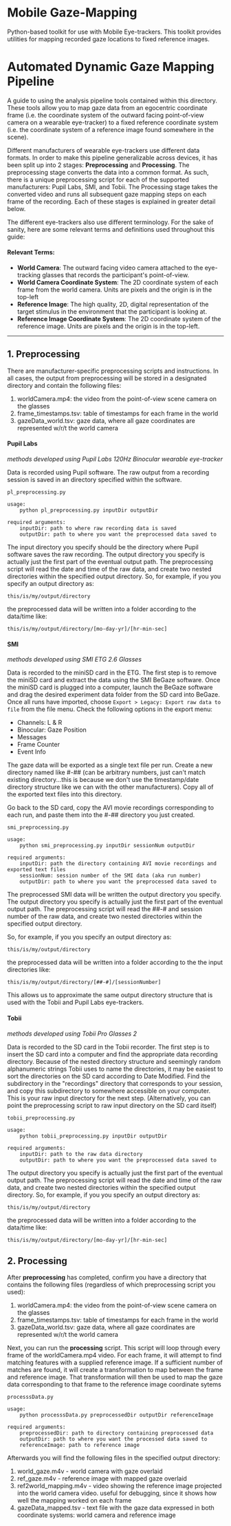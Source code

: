 # Mobile Gaze-Mapping

Python-based toolkit for use with Mobile Eye-trackers. This toolkit provides utilities for mapping recorded gaze locations to fixed reference images. 


# Automated Dynamic Gaze Mapping Pipeline

A guide to using the analysis pipeline tools contained within this directory. These tools allow you to map gaze data from an egocentric coordinate frame (i.e. the coordinate system of the outward facing point-of-view camera on a wearable eye-tracker) to a fixed reference coordinate system (i.e. the coordinate system of a reference image found somewhere in the scene). 

Different manufacturers of wearable eye-trackers use different data formats. In order to make this pipeline generalizable across devices, it has been split up into 2 stages: **Preprocessing** and **Processing**. The preprocessing stage converts the data into a common format. As such, there is a unique preprocessing script for each of the supported manufacturers: Pupil Labs, SMI, and Tobii. The Processing stage takes the converted video and runs all subsequent gaze mapping steps on each frame of the recording. Each of these stages is explained in greater detail below.

The different eye-trackers also use different terminology. For the sake of sanity, here are some relevant terms and definitions used throughout this guide:

#### Relevant Terms:

* **World Camera**: The outward facing video camera attached to the eye-tracking glasses that records the participant's point-of-view. 
* **World Camera Coordinate System**: The 2D coordinate system of each frame from the world camera. Units are pixels and the origin is in the top-left
* **Reference Image**: The high quality, 2D, digital representation of the target stimulus in the environment that the participant is looking at. 
* **Reference Image Coordinate System**: The 2D coordinate system of the reference image. Units are pixels and the origin is in the top-left. 

---

## 1. Preprocessing

There are manufacturer-specific preprocessing scripts and instructions. In all cases, the output from preprocessing will be stored in a designated directory and contain the following files:

1. worldCamera.mp4: the video from the point-of-view scene camera on the glasses
2. frame_timestamps.tsv: table of timestamps for each frame in the world
3. gazeData_world.tsv: gaze data, where all gaze coordinates are represented w/r/t the world camera

#### Pupil Labs
*methods developed using Pupil Labs 120Hz Binocular wearable eye-tracker*

Data is recorded using Pupil software. The raw output from a recording session is saved in an directory specified within the software.

```
pl_preprocessing.py

usage: 
	python pl_preprocessing.py inputDir outputDir

required arguments:
	inputDir: path to where raw recording data is saved
	outputDir: path to where you want the preprocessed data saved to 
```

The input directory you specify should be the directory where Pupil software saves the raw recording. The output directory you specify is actually just the first part of the eventual output path. The preprocessing script will read the date and time of the raw data, and create two nested directories within the specified output directory. So, for example, if you you specify an output directory as:

```this/is/my/output/directory```

the preprocessed data will be written into a folder according to the data/time like:

```this/is/my/output/directory/[mo-day-yr]/[hr-min-sec]```

#### SMI
*methods developed using SMI ETG 2.6 Glasses*

Data is recorded to the miniSD card in the ETG. The first step is to remove the miniSD card and extract the data using the SMI BeGaze software. Once the miniSD card is plugged into a computer, launch the BeGaze software and drag the desired experiment data folder from the SD card into BeGaze. Once all runs have imported, choose `Export > Legacy: Export raw data to file` from the file menu. Check the following options in the export menu:

* Channels: L & R
* Binocular: Gaze Position
* Messages
* Frame Counter
* Event Info
 

The gaze data will be exported as a single text file per run. Create a new directory named like #-## (can be arbitrary numbers, just can't match existing directory...this is because we don't use the timestamp/date directory structure like we can with the other manufacturers). Copy all of the exported text files into this directory.

Go back to the SD card, copy the AVI movie recordings corresponding to each run, and paste them into the #-## directory you just created. 

```
smi_preprocessing.py

usage:
	python smi_preprocessing.py inputDir sessionNum outputDir
	
required arguments:
	inputDir: path the directory containing AVI movie recordings and exported text files
	sessionNum: session number of the SMI data (aka run number)
	outputDir: path to where you want the preprocessed data saved to
```

The preprocessed SMI data will be written the output directory you specify. The output directory you specify is actually just the first part of the eventual output path. The preprocessing script will read the ##-# and session number of the raw data, and create two nested directories within the specified output directory.

So, for example, if you you specify an output directory as:

```this/is/my/output/directory```

the preprocessed data will be written into a folder according to the the input directories like:

```this/is/my/output/directory/[##-#]/[sessionNumber]```

This allows us to approximate the same output directory structure that is used with the Tobii and Pupil Labs eye-trackers. 

#### Tobii
*methods developed using Tobii Pro Glasses 2*

Data is recorded to the SD card in the Tobii recorder. The first step is to insert the SD card into a computer and find the appropriate data recording directory. Because of the nested directory structure and seemingly random alphanumeric strings Tobii uses to name the directories, it may be easiest to sort the directories on the SD card according to Date Modified. Find the subdirectory in the "recordings" directory that corresponds to your session, and copy this subdirectory to somewhere accessible on your computer. This is your raw input directory for the next step. (Alternatively, you can point the preprocessing script to raw input directory on the SD card itself)

```
tobii_preprocessing.py

usage:
	python tobii_preprocessing.py inputDir outputDir
	
required arguments:
	inputDir: path to the raw data directory
	outputDir: path to where you want the preprocessed data saved to
```

The output directory you specify is actually just the first part of the eventual output path. The preprocessing script will read the date and time of the raw data, and create two nested directories within the specified output directory. So, for example, if you you specify an output directory as:

```this/is/my/output/directory```

the preprocessed data will be written into a folder according to the data/time like:

```this/is/my/output/directory/[mo-day-yr]/[hr-min-sec]```


## 2. Processing

After **preprocessing** has completed, confirm you have a directory that contains the following files (regardless of which preprocessing script you used):

1. worldCamera.mp4: the video from the point-of-view scene camera on the glasses
2. frame_timestamps.tsv: table of timestamps for each frame in the world
3. gazeData_world.tsv: gaze data, where all gaze coordinates are represented w/r/t the world camera


Next, you can run the **processing** script. This script will loop through every frame of the worldCamera.mp4 video. For each frame, it will attempt to find matching features with a supplied reference image. If a sufficient number of matches are found, it will create a transformation to map between the frame and reference image. That transformation will then be used to map the gaze data corresponding to that frame to the reference image coordinate sytems

```
processsData.py

usage:
	python processsData.py preprocessedDir outputDir referenceImage
	
required arguments:
	preprocessedDir: path to directory containing preprocessed data
	outputDir: path to where you want the processed data saved to
	referenceImage: path to reference image
``` 
Afterwards you will find the following files in the specified output directory:


1. world_gaze.m4v - world camera with gaze overlaid
2. ref_gaze.m4v - reference image with mapped gaze overlaid
3. ref2world_mapping.m4v - video showing the reference image projected into the world camera video. useful for debugging, since it shows how well the mapping worked on each frame
4. gazeData_mapped.tsv - text file with the gaze data expressed in both coordinate systems: world camera and reference image
